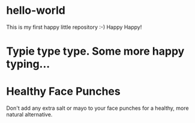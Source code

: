 # hello-world
This is my first happy little repository :-) Happy Happy!

# Typie type type. Some more happy typing...

Healthy Face Punches
====================
Don't add any extra salt or mayo to your face punches for a healthy, more natural alternative.

